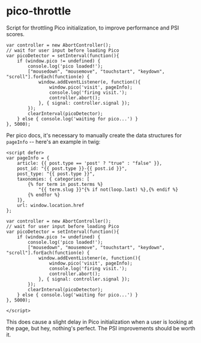 # pico-throttle
Script for throttling Pico initialization, to improve performance and PSI scores.

```
var controller = new AbortController();
// wait for user input before loading Pico
var picoDetector = setInterval(function(){
    if (window.pico != undefined) {
        console.log('pico loaded!');
        ["mousedown", "mousemove", "touchstart", "keydown", "scroll"].forEach(function(e) {
            window.addEventListener(e, function(){
                window.pico('visit', pageInfo);
                console.log('firing visit.');
                controller.abort();
            }, { signal: controller.signal });
        });
        clearInterval(picoDetector);
    } else { console.log('waiting for pico...') }
}, 5000);
```

Per pico docs, it's necessary to manually create the data structures for `pageInfo` -- here's an example in twig:

```
<script defer>
var pageInfo = {
	article: {{ post.type == 'post' ? "true" : "false" }},
	post_id: "{{ post.type }}-{{ post.id }}",
	post_type: "{{ post.type }}",
	taxonomies: { categories: [
        {% for term in post.terms %}
            "{{ term.slug }}"{% if not(loop.last) %},{% endif %}
        {% endfor %}
    ]},
	url: window.location.href
};

var controller = new AbortController();
// wait for user input before loading Pico
var picoDetector = setInterval(function(){
    if (window.pico != undefined) {
        console.log('pico loaded!');
        ["mousedown", "mousemove", "touchstart", "keydown", "scroll"].forEach(function(e) {
            window.addEventListener(e, function(){
                window.pico('visit', pageInfo);
                console.log('firing visit.');
                controller.abort();
            }, { signal: controller.signal });
        });
        clearInterval(picoDetector);
    } else { console.log('waiting for pico...') }
}, 5000);

</script>
```

This does cause a slight delay in Pico initialization when a user is looking at the page, but hey, nothing's perfect. The PSI improvements should be worth it.
